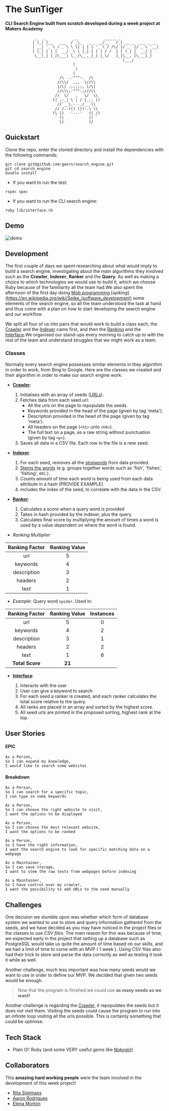 # The SunTiger
**CLI Search Engine built from scratch developed during a week project at Makers Academy**

```
			 _   _            __            _____ _                 
			| |_| |__   ___  / _\_   _ _ __/__   (_) __ _  ___ _ __
			| __| '_ \ / _ \ \ \| | | | '_ \ / /\/ |/ _` |/ _ \ '__|
			| |_| | | |  __/ _\ \ |_| | | | / /  | | (_| |  __/ |   
			 \__|_| |_|\___| \__/\__,_|_| |_\/   |_|\__, |\___|_|   
			                                        |___/           
				              (
				               )
				              (
				        /\  .-"""-.  /\
				       //\\/  ,,,  \//\\
				       |/\| ,;;;;;, |/\|
				       //\\\;-"""-;///\\
				      //  \/   .   \/  \\
				     (| ,-_| \ | / |_-, |)
				       //`__\.-.-./__`\\
				      // /.-(() ())-.\ \\
				     (\ |)   '---'   (| /)
				      ` (|           |) `
				        \)           (/

```

## Quickstart

Clone the repo, enter the cloned directory and install the dependencies with the following commands:
```
git clone git@github.com:georn/search_engine.git
git cd search_engine
bundle install
```

- If you want to run the test:
```
rspec spec
```
- If you want to run the CLI search engine:
```
ruby lib/interface.rb
```
## Demo

![demo](http://gph.to/2j5Hzgp)

## Development

The first couple of days we spent researching about what would imply to build a search engine, investigating about the main algorithms they involved such as the **Crawler**, **Indexer**, **Ranker** and the **Query**. As well as making a choice to which technologies we would use to build it, which we choose Ruby because of the familiarity all the team had.We also spent the afternoon of the first day doing [Mob programming](https://en.wikipedia.org/wiki/Mob_programming) [*spiking*](https://en.wikipedia.org/wiki/Spike_(software_development) some elements of the search engine, so all the team understood the task at hand and thus come with a plan on how to start developing the search engine and our workflow.

We split all four of us into pairs that would work to build a class each, the [Crawler](lib/crawler.rb) and the [Indexer](lib/indexer.rb) came first, and then the [Ranking](lib/ranking.rb) and the [Interface](lib/interface.rb).We organised our stand-ups every morning to catch up to with the rest of the team and understand struggles that we might work as a team.

### Classes
Normally every search engine possesses similar elements in they algorithm in order to work, from Bing to Google.
Here are the classes we created and their algorithm in order to make our search engine work:

- [**Crawler**](lib/crawler.rb):

	1. Initialises with an array of seeds ([URLs](https://en.wikipedia.org/wiki/URL)).
	2. Fetches data from each seed url:
		- All the urls on the page to repopulate the seeds.
		- Keywords provided in the head of the page (given by tag
	  'meta').
		- Description provided in the head of the page (given by tag
	  'meta').
		- All headers on the page (`<h1>` unto `<h6>`).
		- The full text on a page, as a raw string without
	  punctuation (given by tag `<p>`).
	3. Saves all data in a CSV file. Each row in the file is a new
  seed.


- [**Indexer**](lib/indexer.rb):

	1. For each seed, removes all the [stopwords](https://en.wikipedia.org/wiki/Stop_words) from data provided.
	2. [Stems the words](https://en.wikipedia.org/wiki/Word_stem) (e.g. groups together words such as 'fish',
  'fishes', 'fishing', etc.).
	3. Counts amount of time each word is being used from each data
  attribute in a hash [PROVIDE EXAMPLE].
	4. includes the index of the seed, to correlate with the data
  in the CSV.


- [**Ranker**](lib/ranking.rb):

	1. Calculates a score when a query word is provided
	2. Takes in hash provided by the indexer, plus the query
	3. Calculates final score by multiplying the amount of times a
  word is used by a value dependent on where the word is
found.


- *Ranking Multiplier*

| Ranking Factor | Ranking Value |
| :---: | :---: |
| url | 5
| keywords | 4
| description | 3
| headers | 2
| text | 1

- *Example:* Query word `spider`. Used in:

| Ranking Factor | Ranking Value | Instances |
| :---: | :---: | :---: |
| url | 5 | 0 |
| keywords | 4 | 2 |
| description | 3 | 1 |
| headers | 2 | 2 |
| text | 1 | 6 |
| **Total Score** | **21**

- [**Interface**](lib/interface.rb):

	1. Interacts with the user
	2. User can give a keyword to search
	3. For each seed a ranker is created, and each ranker calculates the total score relative to the query.
	4. All ranks are placed in an array and sorted by the highest score.
	5. All seed urls are printed in the proposed sorting, highest rank at the top.


## User Stories
#### EPIC
```
As a Person,
So I can expand my knowledge,
I would like to search some websites
```

#### Breakdown
```
As a Person,
So I can search for a specific topic,
I can type in some keywords
```

```
As a Person,
So I can choose the right website to visit,
I want the options to be displayed
```

```
As a Person,
So I can choose the most relevant website,
I want the options to be ranked
```

```
As a Person,
So I have the right information,
I want the search engine to look for specific matching data on a webpage
```

```
As a Maintainer,
So I can save storage,
I want to stem the raw texts from webpages before indexing
```

```
As a Maintainer,
So I have control over my crawler,
I want the possibility to add URLs to the seed manually
```

## Challenges

One decision we stumble upon was whether which form of database system we wanted to use to store and query information gathered from the seeds, and we have decided as you may have noticed in the project files or the classes to use *CSV files*. The main reason for this was because of time; we expected early in the project that setting up a database such as PostgreSQL would take us quite the amount of time based on our skills, and we had a limit of time to come with an MVP ( 1 week ). Using CSV files also had their trick to store and parse the data correctly as well as testing it took it while as well.

Another challenge, much less important was how many seeds would we want to use in order to define our MVP. We decided that given two seeds would be enough.

> Now that the program is finished we could use **as many seeds as we want!**

Another challenge is regarding the [Crawler](lib/crawler.rb), it repopulates the seeds but it does not visit them. Visiting the seeds could cause the program to run into an infinite loop visiting all the urls possible. This is certainly something that could be optimise.

## Tech Stack

- Plain Ol' Ruby (and some VERY useful gems like [Nokogiri](http://www.nokogiri.org/))

## Collaborators

This **amazing hard working people** were the team involved in the development of this week project!

- [Rita Sijelmass](https://github.com/RSijelmass)
- [Aaron Rodrigues](https://github.com/AaronRodrigues)
- [Elena Morton](https://github.com/elenamorton)
